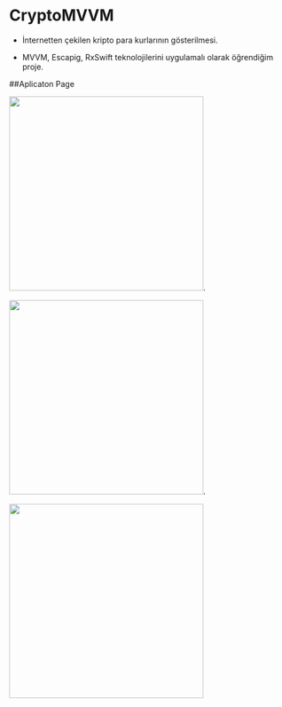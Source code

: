 # CryptoMVVM

- İnternetten çekilen kripto para kurlarının gösterilmesi.

- MVVM, Escapig, RxSwift teknolojilerini uygulamalı olarak öğrendiğim proje.

##Aplicaton Page


<img src="https://github.com/Sarper-Bal/CryptoMVVM/assets/49680723/057ae8f4-ffe7-4830-a925-c9d2c237e29a" width="350">.

<img src="https://github.com/Sarper-Bal/CryptoMVVM/assets/49680723/c7aafae0-d752-47e7-a2b1-29d0c906b229" width="350">.

<img src="https://github.com/Sarper-Bal/CryptoMVVM/assets/49680723/c14ae0ea-8958-4f49-afb0-e2217022921e" width="350">

